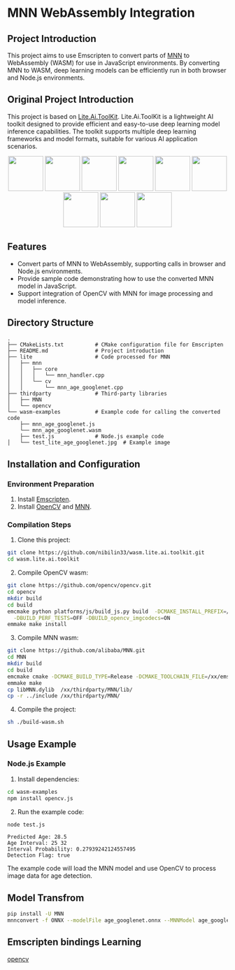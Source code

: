 # MNN WebAssembly Integration

## Project Introduction

This project aims to use Emscripten to convert parts of [MNN](https://github.com/alibaba/MNN) to WebAssembly (WASM) for use in JavaScript environments. By converting MNN to WASM, deep learning models can be efficiently run in both browser and Node.js environments.

## Original Project Introduction

This project is based on [Lite.Ai.ToolKit](https://github.com/DefTruth/lite.ai.toolkit). Lite.Ai.ToolKit is a lightweight AI toolkit designed to provide efficient and easy-to-use deep learning model inference capabilities. The toolkit supports multiple deep learning frameworks and model formats, suitable for various AI application scenarios.
<div align='center'>
  <img src='https://github.com/DefTruth/lite.ai.toolkit/assets/31974251/5b28aed1-e207-4256-b3ea-3b52f9e68aed' height="80px" width="80px">
  <img src='https://github.com/DefTruth/lite.ai.toolkit/assets/31974251/28274741-8745-4665-abff-3a384b75f7fa' height="80px" width="80px">
  <img src='https://github.com/DefTruth/lite.ai.toolkit/assets/31974251/c802858c-6899-4246-8839-5721c43faffe' height="80px" width="80px">
  <img src='https://github.com/DefTruth/lite.ai.toolkit/assets/31974251/20a18d56-297c-4c72-8153-76d4380fc9ec' height="80px" width="80px">
  <img src='https://github.com/DefTruth/lite.ai.toolkit/assets/31974251/f4dd5263-8514-4bb0-a0dd-dbe532481aff' height="80px" width="80px">
  <img src='https://github.com/DefTruth/lite.ai.toolkit/assets/31974251/b6a431d2-225b-416b-8a1e-cf9617d79a63' height="80px" width="80px">
  <img src='https://github.com/DefTruth/lite.ai.toolkit/assets/31974251/84d3ed6a-b711-4c0a-8e92-a2da05a0d04e' height="80px" width="80px">
  <img src='https://github.com/DefTruth/lite.ai.toolkit/assets/31974251/157b9e11-fc92-445b-ae0d-0d859c8663ee' height="80px" width="80px">
  <img src='https://github.com/DefTruth/lite.ai.toolkit/assets/31974251/ef0eeabe-6dbe-4837-9aad-b806a8398697' height="80px" width="80px">  
</div> 

## Features

- Convert parts of MNN to WebAssembly, supporting calls in browser and Node.js environments.
- Provide sample code demonstrating how to use the converted MNN model in JavaScript.
- Support integration of OpenCV with MNN for image processing and model inference.

## Directory Structure

```
.
├── CMakeLists.txt          # CMake configuration file for Emscripten
├── README.md               # Project introduction
├── lite                    # Code processed for MNN
│   ├── mnn
│   │   ├── core
│   │   │   └── mnn_handler.cpp
│   │   └── cv
│   │       └── mnn_age_googlenet.cpp
├── thirdparty              # Third-party libraries
│   ├── MNN
│   └── opencv
└── wasm-examples           # Example code for calling the converted code
    ├── mnn_age_googlenet.js
    └── mnn_age_googlenet.wasm
    ├── test.js             # Node.js example code
│   └── test_lite_age_googlenet.jpg  # Example image
```

## Installation and Configuration

### Environment Preparation

1. Install [Emscripten](https://emscripten.org/docs/getting_started/downloads.html).
2. Install [OpenCV](https://opencv.org/) and [MNN](https://github.com/alibaba/MNN).

### Compilation Steps

1. Clone this project:

```sh
git clone https://github.com/nibilin33/wasm.lite.ai.toolkit.git
cd wasm.lite.ai.toolkit
```

2. Compile OpenCV wasm:

```sh
git clone https://github.com/opencv/opencv.git
cd opencv
mkdir build
cd build
emcmake python platforms/js/build_js.py build  -DCMAKE_INSTALL_PREFIX=/xx/thirdparty/opencv  -DBUILD_TESTS=OFF \
  -DBUILD_PERF_TESTS=OFF -DBUILD_opencv_imgcodecs=ON
emmake make install
```

3. Compile MNN wasm:

```sh
git clone https://github.com/alibaba/MNN.git
cd MNN
mkdir build
cd build
emcmake cmake -DCMAKE_BUILD_TYPE=Release -DCMAKE_TOOLCHAIN_FILE=/xx/emsdk/upstream/emscripten/cmake/Modules/Platform/Emscripten.cmake ..
emmake make
cp libMNN.dylib  /xx/thirdparty/MNN/lib/
cp -r ../include /xx/thirdparty/MNN/
```

4. Compile the project:

```sh
sh ./build-wasm.sh
```

## Usage Example

### Node.js Example

1. Install dependencies:

```sh
cd wasm-examples
npm install opencv.js
```

2. Run the example code:

```sh
node test.js
```

```output result 
Predicted Age: 28.5
Age Interval: 25 32
Interval Probability: 0.27939242124557495
Detection Flag: true
```

The example code will load the MNN model and use OpenCV to process image data for age detection.

## Model Transfrom

```sh
pip install -U MNN
mnnconvert -f ONNX --modelFile age_googlenet.onnx --MNNModel age_googlenet.mnn  --bizCode age_googlenet
```

## Emscripten bindings Learning   
[opencv](https://github.com/opencv/opencv/blob/4.x/modules/js/src/core_bindings.cpp)